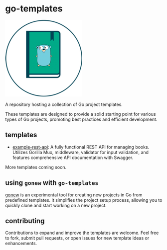 # go-templates

![logo](go-templates.png)

A repository hosting a collection of Go project templates.

These templates are designed to provide a solid starting point for various types of Go projects, promoting best practices and efficient development.

## templates

- [example-rest-api](./example-rest-api/): A fully functional REST API for managing books. Utilizes Gorilla Mux, middleware, validator for input validation, and features comprehensive API documentation with Swagger.

More templates coming soon.

## using `gonew` with `go-templates`
[gonew](https://go.dev/blog/gonew) is an experimental tool for creating new projects in Go from predefined templates. It simplifies the project setup process, allowing you to quickly clone and start working on a new project.

## contributing

Contributions to expand and improve the templates are welcome. Feel free to fork, submit pull requests, or open issues for new template ideas or enhancements.